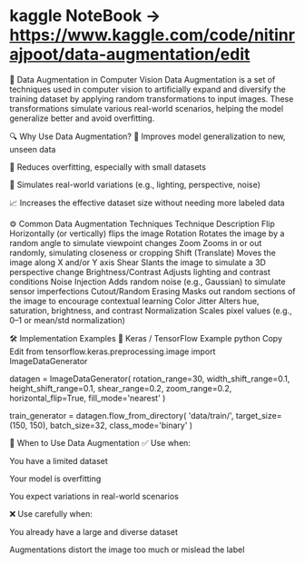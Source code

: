 # kaggle NoteBook -> https://www.kaggle.com/code/nitinrajpoot/data-augmentation/edit

🧠 Data Augmentation in Computer Vision
Data Augmentation is a set of techniques used in computer vision to artificially expand and diversify the training dataset by applying random transformations to input images. These transformations simulate various real-world scenarios, helping the model generalize better and avoid overfitting.

🔍 Why Use Data Augmentation?
🚀 Improves model generalization to new, unseen data

🔄 Reduces overfitting, especially with small datasets

🎯 Simulates real-world variations (e.g., lighting, perspective, noise)

📈 Increases the effective dataset size without needing more labeled data

⚙️ Common Data Augmentation Techniques
Technique	Description
Flip	Horizontally (or vertically) flips the image
Rotation	Rotates the image by a random angle to simulate viewpoint changes
Zoom	Zooms in or out randomly, simulating closeness or cropping
Shift (Translate)	Moves the image along X and/or Y axis
Shear	Slants the image to simulate a 3D perspective change
Brightness/Contrast	Adjusts lighting and contrast conditions
Noise Injection	Adds random noise (e.g., Gaussian) to simulate sensor imperfections
Cutout/Random Erasing	Masks out random sections of the image to encourage contextual learning
Color Jitter	Alters hue, saturation, brightness, and contrast
Normalization	Scales pixel values (e.g., 0–1 or mean/std normalization)

🛠️ Implementation Examples
📌 Keras / TensorFlow Example
python
Copy
Edit
from tensorflow.keras.preprocessing.image import ImageDataGenerator

datagen = ImageDataGenerator(
    rotation_range=30,
    width_shift_range=0.1,
    height_shift_range=0.1,
    shear_range=0.2,
    zoom_range=0.2,
    horizontal_flip=True,
    fill_mode='nearest'
)

train_generator = datagen.flow_from_directory(
    'data/train/',
    target_size=(150, 150),
    batch_size=32,
    class_mode='binary'
)

🧪 When to Use Data Augmentation
✅ Use when:

You have a limited dataset

Your model is overfitting

You expect variations in real-world scenarios

❌ Use carefully when:

You already have a large and diverse dataset

Augmentations distort the image too much or mislead the label
